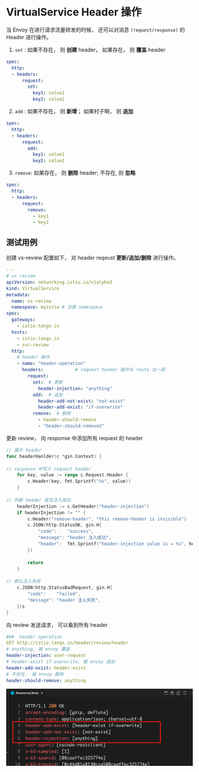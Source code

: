 # VirtualService Header 操作

当 Envoy 在进行请求流量转发的时候， 还可以对消息 `(request/response)` 的 Header 进行操作。

1. `set` : 如果不存在， 则 **创建** header， 如果存在， 则 **覆盖**  header

```yaml
spec:
  http:
  - headers:
      request:
        set:
          key1: value1
          key2: value2
```

2. `add` : 如果不存在， 则 **新增**； 如果村子啊， 则 **追加** 

```yaml
spec:
  http:
  - headers:
      request:
        add:
          key1: value1
          key2: value2
```

3. `remove`: 如果存在， 则 **删除** header; 不存在, 则 **忽略**

```yaml
spec:
  http:
  - headers:
      request:
        remove:
          - key1
          - key2
```


## 测试用例

创建 vs-review 配置如下， 对 header reqeust **更新/追加/删除** 进行操作。

```yaml
---
# vs review
apiVersion: networking.istio.io/v1alpha3
kind: VirtualService
metadata:
  name: vs-review
  namespace: myistio # 注意 namespace
spec:
  gateways:
    - istio-tangx-in
  hosts:
    - istio.tangx.in
    - svc-review
  http:
    # header 操作
    - name: "header-operation"
      headers:            # request header 操作与 route 在一层
        request:
          set:  # 更新
            header-injection: "anything"
          add:  # 追加
            header-add-not-exist: "not-exist"
            header-add-exist: "if-overwrite"
          remove:  # 删除
            - header-should-remove
            - "header-should-remove2"
```

更新 review， 向 response 中添加所有 request 的 header

```go
// 展示 header
func headerHanlder(c *gin.Context) {

// response 中写入 request header
	for key, value := range c.Request.Header {
		c.Header(key, fmt.Sprintf("%s", value))
	}

// 判断 header 是否注入成功
	headerInjection := c.GetHeader("header-injection")
	if headerInjection != "" {
		c.Header("remove-header", "this remove-header is invisible")
		c.JSON(http.StatusOK, gin.H{
			"code":    "success",
			"message": "header 注入成功",
			"header":  fmt.Sprintf("header-injection value is = %s", headerInjection),
		})

		return
	}

// 默认注入失败
	c.JSON(http.StatusBadRequest, gin.H{
		"code":    "failed",
		"message": "header 注入失败",
	})s
}
```

向 review 发送请求， 可以看到所有 header

```yaml
###  header operation
GET http://istio.tangx.in/header/review/header
# anything, 被 envoy 覆盖
header-injection: user-request
# header-exist if-overwrite, 被 envoy 追加
header-add-exist: header-exist
# 不存在， 被 envoy 删除
header-should-remove: anything 
```

![header-operation](/docs/imgs/14/14-header-operation.png)

